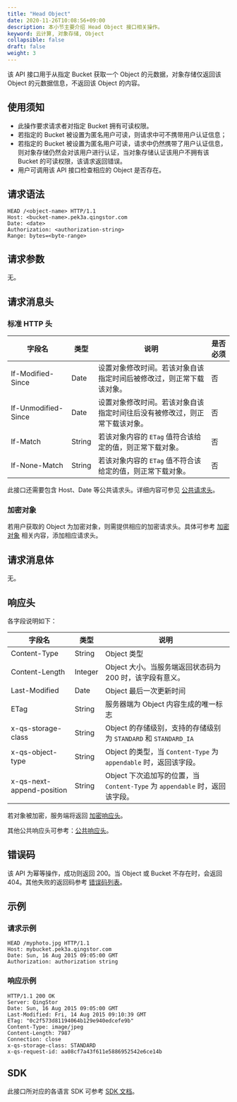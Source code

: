 ```yaml
---
title: "Head Object"
date: 2020-11-26T10:08:56+09:00
description: 本小节主要介绍 Head Object 接口相关操作。
keyword: 云计算, 对象存储, Object
collapsible: false
draft: false
weight: 3
---
```


该 API 接口用于从指定 Bucket 获取一个 Object 的元数据，对象存储仅返回该 Object 的元数据信息，不返回该 Object 的内容。

## 使用须知

- 此操作要求请求者对指定 Bucket 拥有可读权限。
- 若指定的 Bucket 被设置为匿名用户可读，则请求中可不携带用户认证信息；
- 若指定的 Bucket 被设置为匿名用户可读，请求中仍然携带了用户认证信息，则对象存储仍然会对该用户进行认证，当对象存储认证该用户不拥有该 Bucket 的可读权限，该请求返回错误。
- 用户可调用该 API 接口检查相应的 Object 是否存在。

## 请求语法

```http
HEAD /<object-name> HTTP/1.1
Host: <bucket-name>.pek3a.qingstor.com
Date: <date>
Authorization: <authorization-string>
Range: bytes=<byte-range>
```

## 请求参数

无。

## 请求消息头

### 标准 HTTP 头

| 字段名 | 类型 | 说明 | 是否必须 |
| --- | --- | --- | --- |
| If-Modified-Since | Date | 设置对象修改时间。若该对象自该指定时间后被修改过，则正常下载该对象。 | 否 |
| If-Unmodified-Since | Date | 设置对象修改时间。若该对象自该指定时间往后没有被修改过，则正常下载该对象。 | 否 |
| If-Match | String | 若该对象内容的 `ETag` 值符合该给定的值，则正常下载对象。| 否 |
| If-None-Match | String | 若该对象内容的 `ETag` 值不符合该给定的值，则正常下载对象。 | 否 |

此接口还需要包含 Host、Date 等公共请求头。详细内容可参见 [公共请求头](/storage/object-storage/api/common_header/#请求头字段-request-header)。

### 加密对象

若用户获取的 Object 为加密对象，则需提供相应的加密请求头。具体可参考 [加密对象](/storage/object-storage/api/object/encryption/) 相关内容，添加相应请求头。

## 请求消息体

无。

## 响应头

各字段说明如下：

| 字段名 | 类型 | 说明 |
| --- | --- | --- |
| Content-Type | String | Object 类型 |
| Content-Length | Integer | Object 大小。当服务端返回状态码为 200 时，该字段有意义。 |
| Last-Modified | Date | Object 最后一次更新时间 |
| ETag | String | 服务器端为 Object 内容生成的唯一标志 |
| x-qs-storage-class | String | Object 的存储级别，支持的存储级别为 `STANDARD` 和 `STANDARD_IA` |
| x-qs-object-type | String | Object 的类型，当 `Content-Type` 为 `appendable` 时，返回该字段。|
| x-qs-next-append-position | String | Object 下次追加写的位置，当 `Content-Type` 为 `appendable` 时，返回该字段。|

若对象被加密，服务端将返回 [加密响应头](/storage/object-storage/api/object/encryption/#加密响应头)。

其他公共响应头可参考：[公共响应头](/storage/object-storage/api/common_header/#响应头字段-response-header)。

## 错误码

该 API 为幂等操作，成功则返回 200。当 Object 或 Bucket 不存在时，会返回 404。其他失败的返回码参考 [错误码列表](/storage/object-storage/api/error_code/#错误码列表)。

## 示例

### 请求示例

```http
HEAD /myphoto.jpg HTTP/1.1
Host: mybucket.pek3a.qingstor.com
Date: Sun, 16 Aug 2015 09:05:00 GMT
Authorization: authorization string
```

### 响应示例

```http
HTTP/1.1 200 OK
Server: QingStor
Date: Sun, 16 Aug 2015 09:05:00 GMT
Last-Modified: Fri, 14 Aug 2015 09:10:39 GMT
ETag: "0c2f573d81194064b129e940edcefe9b"
Content-Type: image/jpeg
Content-Length: 7987
Connection: close
x-qs-storage-class: STANDARD
x-qs-request-id: aa08cf7a43f611e5886952542e6ce14b
```

## SDK

此接口所对应的各语言 SDK 可参考 [SDK 文档](/storage/object-storage/sdk/)。
